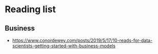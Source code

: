 # Reading list

## Business
- https://www.conordewey.com/posts/2019/5/17/10-reads-for-data-scientists-getting-started-with-business-models
